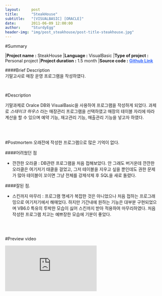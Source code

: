 ```yaml
---
layout:     post
title:      "SteakHouse"
subtitle:   "[VISUALBASIC] [ORACLE]"
date:       2011-06-09 12:00:00
author:     "SturdyEgg"
header-img: "img/post_steakhouse/post-title-steakhouse.jpg"
---
```

 
 <!-- **[Github Link](https://github.com/deplax/)** -->

#Summary

|**Project name :** SteakHouse
|**Language :** VisualBasic
|**Type of project :** Personal project
|**Project duration :** 1.5 month
|**Source code :** <a href="https://github.com/deplax/P_SteakHouse" style="color:#3366FF; font-weight:bold">Github Link</a>

####Brief Description <br>
기말고사로 매장 운영 프로그램을 작성하였다.

<br/>


#Description

기말과제로 Oralce DB와 VisualBasic을 사용하여 프로그램을 작성하게 되었다. 과제로 *스테이크 하우스* 라는 매장관리 프로그램을 선택하였고 매장의 테이블 자리에 따라 계산을 할 수 있으며 예약 기능, 재고관리 기능, 매출관리 기능을 넣고자 하였다.


<br/><br/>


#Postmortem
오래전에 작성한 프로그램으로 많은 기억이 없다.

####어려웠던 점
* 깐깐한 오라클
: DB관련 프로그램을 처음 접해보았다. 안 그래도 버거운데 깐깐한 오라클은 여기저기 태클을 걸었고, 그저 테이블을 지우고 싶을 뿐인데도 권한 문제가 많아 테이블이 꼬이면 그냥 전체를 강제삭제 후 SQL을 새로 돌렸다.

####잘된 점.
* 스킨까지 마무리
: 프로그램 명세가 복잡한 것은 아니었으나 처음 접하는 프로그래밍으로 여기저기에서 해매었다. 하지만 기간내에 원하는 기능은 대부분 구현되었으며 VB6.0 특유의 투박한 모습이 싫어 스킨까지 받아 적용하여 마무리하였다. 처음 작성한 프로그램 치고는 예쁘장한 모습에 기분이 좋았다.

<br/><br/>


#Preview video
<iframe src="https://www.youtube.com/embed/NbVyvecYoLc" frameborder="0" allowfullscreen></iframe>